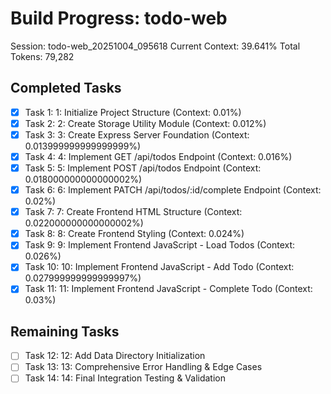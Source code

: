 # Build Progress: todo-web
Session: todo-web_20251004_095618
Current Context: 39.641%
Total Tokens: 79,282

## Completed Tasks
- [x] Task 1: 1: Initialize Project Structure (Context: 0.01%)
- [x] Task 2: 2: Create Storage Utility Module (Context: 0.012%)
- [x] Task 3: 3: Create Express Server Foundation (Context: 0.013999999999999999%)
- [x] Task 4: 4: Implement GET /api/todos Endpoint (Context: 0.016%)
- [x] Task 5: 5: Implement POST /api/todos Endpoint (Context: 0.018000000000000002%)
- [x] Task 6: 6: Implement PATCH /api/todos/:id/complete Endpoint (Context: 0.02%)
- [x] Task 7: 7: Create Frontend HTML Structure (Context: 0.022000000000000002%)
- [x] Task 8: 8: Create Frontend Styling (Context: 0.024%)
- [x] Task 9: 9: Implement Frontend JavaScript - Load Todos (Context: 0.026%)
- [x] Task 10: 10: Implement Frontend JavaScript - Add Todo (Context: 0.027999999999999997%)
- [x] Task 11: 11: Implement Frontend JavaScript - Complete Todo (Context: 0.03%)

## Remaining Tasks
- [ ] Task 12: 12: Add Data Directory Initialization
- [ ] Task 13: 13: Comprehensive Error Handling & Edge Cases
- [ ] Task 14: 14: Final Integration Testing & Validation
